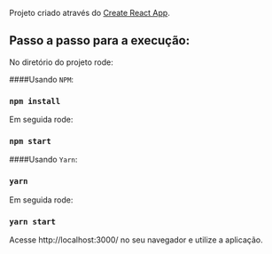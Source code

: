 Projeto criado através do [Create React App](https://github.com/facebook/create-react-app).

## Passo a passo para a execução:

No diretório do projeto rode:

####Usando `NPM`:

### `npm install`

Em seguida rode:

### `npm start`

####Usando `Yarn`:

### `yarn`

Em seguida rode:

### `yarn start`

Acesse http://localhost:3000/ no seu navegador e utilize a aplicação.
